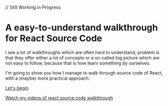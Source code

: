// Still Working in Progress

# A easy-to-understand walkthrough for React Source Code


I see a lot of walkthroughs which are often hard to understand, problem is that they offer either a lot of concepts or a so-called big picture which are not easy to follow, because that is how learn something by ourselves.

I'm going to show you how I manage to walk through source code of React, with a (maybe) more practical approach.

[Let's begin](./chapters/1-debug-hello-world.md)


[Watch my videos of react source code walkthrough](https://www.youtube.com/watch?v=OcB3rTln-fI&list=PLvx8w9g4qv_p-OS-XdbB3Ux_6DMXhAJC3)
